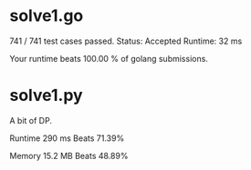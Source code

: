 # solve1.go

741 / 741 test cases passed.
Status: Accepted
Runtime: 32 ms

Your runtime beats 100.00 % of golang submissions.

# solve1.py

A bit of DP.

Runtime 290 ms Beats 71.39%

Memory 15.2 MB Beats 48.89%
